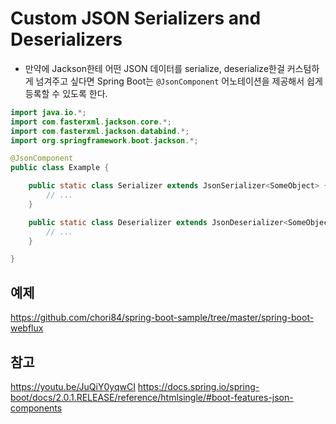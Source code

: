 # Custom JSON Serializers and Deserializers

- 만약에 Jackson한테 어떤 JSON 데이터를 serialize, deserialize한걸 커스텀하게 넘겨주고 싶다면
Spring Boot는 ```@JsonComponent``` 어노테이션을 제공해서 쉽게 등록할 수 있도록 한다.
```java
import java.io.*;
import com.fasterxml.jackson.core.*;
import com.fasterxml.jackson.databind.*;
import org.springframework.boot.jackson.*;

@JsonComponent
public class Example {

	public static class Serializer extends JsonSerializer<SomeObject> {
		// ...
	}

	public static class Deserializer extends JsonDeserializer<SomeObject> {
		// ...
	}

}
```

## 예제
https://github.com/chori84/spring-boot-sample/tree/master/spring-boot-webflux

## 참고
https://youtu.be/JuQiY0yqwCI
https://docs.spring.io/spring-boot/docs/2.0.1.RELEASE/reference/htmlsingle/#boot-features-json-components
